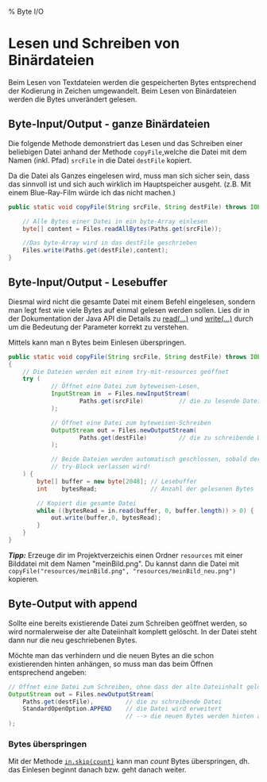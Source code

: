 % Byte I/O 

# Lesen und Schreiben von Binärdateien

Beim Lesen von Textdateien werden die gespeicherten Bytes entsprechend der Kodierung in Zeichen umgewandelt. Beim Lesen von Binärdateien werden die Bytes unverändert gelesen.

## Byte-Input/Output - ganze Binärdateien

Die folgende Methode demonstriert das Lesen und das Schreiben einer beliebigen Datei anhand der Methode `copyFile`,welche die Datei mit dem Namen (inkl. Pfad) `srcFile` in die Datei `destFile` kopiert.

Da die Datei als Ganzes eingelesen wird, muss man sich sicher sein, dass das sinnvoll ist und sich auch wirklich im Hauptspeicher ausgeht. (z.B. Mit einem Blue-Ray-Film würde ich das nicht machen.)

```Java
public static void copyFile(String srcFile, String destFile) throws IOException {

    // Alle Bytes einer Datei in ein byte-Array einlesen
    byte[] content = Files.readAllBytes(Paths.get(srcFile));

    //Das byte-Array wird in das destFile geschrieben
    Files.write(Paths.get(destFile),content);
}
```

## Byte-Input/Output - Lesebuffer

Diesmal wird nicht die gesamte Datei mit einem Befehl eingelesen, sondern man legt fest wie viele Bytes auf einmal gelesen werden sollen.
Lies dir in der Dokumentation der Java API die Details zu [read(...)](https://docs.oracle.com/javase/8/docs/api/java/io/InputStream.html#read-byte:A-int-int-) und [write(...)](https://docs.oracle.com/javase/8/docs/api/java/io/OutputStream.html#write-byte:A-int-int-) durch um die Bedeutung der Parameter korrekt zu verstehen.

Mittels kann man n Bytes beim Einlesen überspringen.

```Java
public static void copyFile(String srcFile, String destFile) throws IOException
{
    // Die Dateien werden mit einem try-mit-resources geöffnet
    try (
            // Öffnet eine Datei zum byteweisen-Lesen,
            InputStream in  = Files.newInputStream(
                    Paths.get(srcFile)          // die zu lesende Datei
            );

            // Öffnet eine Datei zum byteweisen-Schreiben
            OutputStream out = Files.newOutputStream(
                    Paths.get(destFile)         // die zu schreibende Datei
            );

            // Beide Dateien werden automatisch geschlossen, sobald der
            // try-Block verlassen wird!
    ) {
        byte[] buffer = new byte[2048]; // Lesebuffer
        int    bytesRead;               // Anzahl der gelesenen Bytes

        // Kopiert die gesamte Datei
        while ((bytesRead = in.read(buffer, 0, buffer.length)) > 0) {
            out.write(buffer,0, bytesRead);
        }
    }
}
```

***Tipp:*** Erzeuge dir im Projektverzeichis einen Ordner `resources` mit einer Bilddatei mit dem Namen "meinBild.png". Du kannst dann die Datei mit `copyFile("resources/meinBild.png", "resources/meinBild_neu.png")` kopieren.

## Byte-Output with append

Sollte eine bereits existierende Datei zum Schreiben geöffnet werden, so wird normalerweise der alte Dateiinhalt komplett gelöscht. In der Datei steht dann nur die neu geschriebenen Bytes.

Möchte man das verhindern und die neuen Bytes an die schon existierenden hinten anhängen, so muss man das beim Öffnen entsprechend angeben:

```Java
// Öffnet eine Datei zum Schreiben, ohne dass der alte Dateiinhalt gelöscht wird
OutputStream out = Files.newOutputStream(
    Paths.get(destFile),         // die zu schreibende Datei
    StandardOpenOption.APPEND    // die Datei wird erweitert
                                 // --> die neuen Bytes werden hinten angehängt
);
```

### Bytes überspringen

Mit der Methode [`in.skip(count)`](https://docs.oracle.com/javase/8/docs/api/java/io/InputStream.html#skip-long-) kann man *count* Bytes überspringen, dh. das Einlesen beginnt danach bzw. geht danach weiter.
